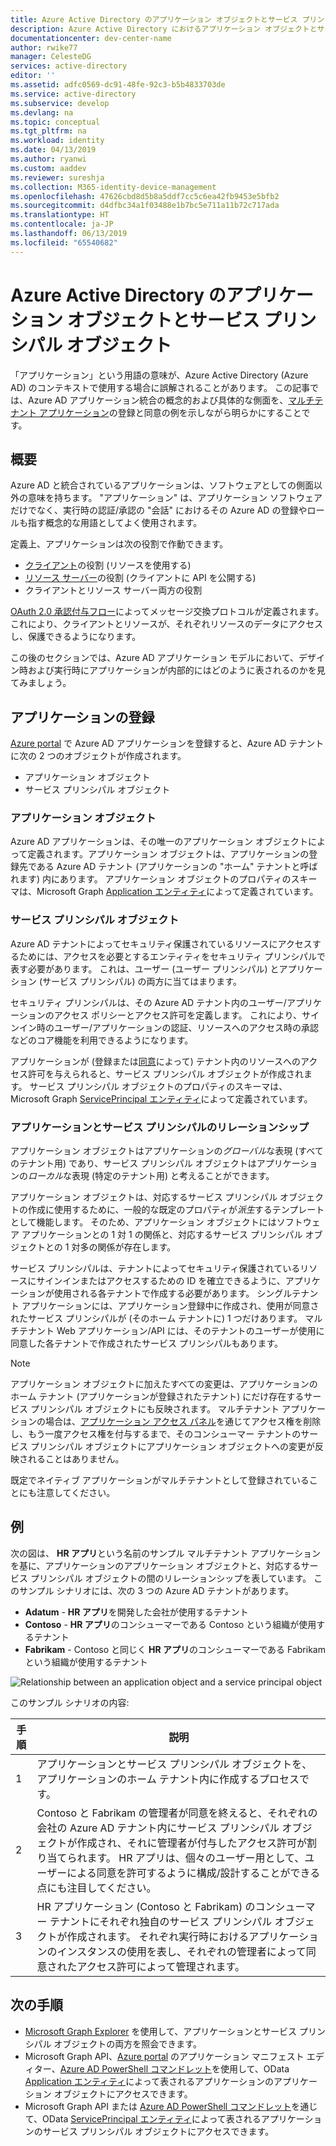 ```yaml
---
title: Azure Active Directory のアプリケーション オブジェクトとサービス プリンシパル オブジェクト
description: Azure Active Directory におけるアプリケーション オブジェクトとサービス プリンシパル オブジェクトのリレーションシップについて説明します。
documentationcenter: dev-center-name
author: rwike77
manager: CelesteDG
services: active-directory
editor: ''
ms.assetid: adfc0569-dc91-48fe-92c3-b5b4833703de
ms.service: active-directory
ms.subservice: develop
ms.devlang: na
ms.topic: conceptual
ms.tgt_pltfrm: na
ms.workload: identity
ms.date: 04/13/2019
ms.author: ryanwi
ms.custom: aaddev
ms.reviewer: sureshja
ms.collection: M365-identity-device-management
ms.openlocfilehash: 47626cbd8d5b8a5ddf7cc5c6ea42fb9453e5bfb2
ms.sourcegitcommit: d4dfbc34a1f03488e1b7bc5e711a11b72c717ada
ms.translationtype: HT
ms.contentlocale: ja-JP
ms.lasthandoff: 06/13/2019
ms.locfileid: "65540682"
---
```

# <a name="application-and-service-principal-objects-in-azure-active-directory"></a>Azure Active Directory のアプリケーション オブジェクトとサービス プリンシパル オブジェクト

「アプリケーション」という用語の意味が、Azure Active Directory (Azure AD) のコンテキストで使用する場合に誤解されることがあります。 この記事では、Azure AD アプリケーション統合の概念的および具体的な側面を、[マルチテナント アプリケーション](developer-glossary.md#multi-tenant-application)の登録と同意の例を示しながら明らかにすることです。

## <a name="overview"></a>概要

Azure AD と統合されているアプリケーションは、ソフトウェアとしての側面以外の意味を持ちます。 "アプリケーション" は、アプリケーション ソフトウェアだけでなく、実行時の認証/承認の "会話" におけるその Azure AD の登録やロールも指す概念的な用語としてよく使用されます。

定義上、アプリケーションは次の役割で作動できます。

- [クライアント](developer-glossary.md#client-application)の役割 (リソースを使用する)
- [リソース サーバー](developer-glossary.md#resource-server)の役割 (クライアントに API を公開する)
- クライアントとリソース サーバー両方の役割

[OAuth 2.0 承認付与フロー](developer-glossary.md#authorization-grant)によってメッセージ交換プロトコルが定義されます。これにより、クライアントとリソースが、それぞれリソースのデータにアクセスし、保護できるようになります。

この後のセクションでは、Azure AD アプリケーション モデルにおいて、デザイン時および実行時にアプリケーションが内部的にはどのように表されるのかを見てみましょう。

## <a name="application-registration"></a>アプリケーションの登録

[Azure portal][AZURE-Portal] で Azure AD アプリケーションを登録すると、Azure AD テナントに次の 2 つのオブジェクトが作成されます。

- アプリケーション オブジェクト
- サービス プリンシパル オブジェクト

### <a name="application-object"></a>アプリケーション オブジェクト

Azure AD アプリケーションは、その唯一のアプリケーション オブジェクトによって定義されます。アプリケーション オブジェクトは、アプリケーションの登録先である Azure AD テナント (アプリケーションの "ホーム" テナントと呼ばれます) 内にあります。 アプリケーション オブジェクトのプロパティのスキーマは、Microsoft Graph [Application エンティティ][MS-Graph-App-Entity]によって定義されています。

### <a name="service-principal-object"></a>サービス プリンシパル オブジェクト

Azure AD テナントによってセキュリティ保護されているリソースにアクセスするためには、アクセスを必要とするエンティティをセキュリティ プリンシパルで表す必要があります。 これは、ユーザー (ユーザー プリンシパル) とアプリケーション (サービス プリンシパル) の両方に当てはまります。

セキュリティ プリンシパルは、その Azure AD テナント内のユーザー/アプリケーションのアクセス ポリシーとアクセス許可を定義します。 これにより、サインイン時のユーザー/アプリケーションの認証、リソースへのアクセス時の承認などのコア機能を利用できるようになります。

アプリケーションが (登録または[同意](developer-glossary.md#consent)によって) テナント内のリソースへのアクセス許可を与えられると、サービス プリンシパル オブジェクトが作成されます。 サービス プリンシパル オブジェクトのプロパティのスキーマは、Microsoft Graph [ServicePrincipal エンティティ][MS-Graph-Sp-Entity]によって定義されています。

### <a name="application-and-service-principal-relationship"></a>アプリケーションとサービス プリンシパルのリレーションシップ

アプリケーション オブジェクトはアプリケーションの*グローバル*な表現 (すべてのテナント用) であり、サービス プリンシパル オブジェクトはアプリケーションの*ローカル*な表現 (特定のテナント用) と考えることができます。

アプリケーション オブジェクトは、対応するサービス プリンシパル オブジェクトの作成に使用するために、一般的な既定のプロパティが*派生*するテンプレートとして機能します。 そのため、アプリケーション オブジェクトにはソフトウェア アプリケーションとの 1 対 1 の関係と、対応するサービス プリンシパル オブジェクトとの 1 対多の関係が存在します。

サービス プリンシパルは、テナントによってセキュリティ保護されているリソースにサインインまたはアクセスするための ID を確立できるように、アプリケーションが使用される各テナントで作成する必要があります。 シングルテナント アプリケーションには、アプリケーション登録中に作成され、使用が同意されたサービス プリンシパルが (そのホーム テナントに) 1 つだけあります。 マルチテナント Web アプリケーション/API には、そのテナントのユーザーが使用に同意した各テナントで作成されたサービス プリンシパルもあります。

> [!NOTE]
> アプリケーション オブジェクトに加えたすべての変更は、アプリケーションのホーム テナント (アプリケーションが登録されたテナント) にだけ存在するサービス プリンシパル オブジェクトにも反映されます。 マルチテナント アプリケーションの場合は、[アプリケーション アクセス パネル](https://myapps.microsoft.com)を通じてアクセス権を削除し、もう一度アクセス権を付与するまで、そのコンシューマー テナントのサービス プリンシパル オブジェクトにアプリケーション オブジェクトへの変更が反映されることはありません。
>
> 既定でネイティブ アプリケーションがマルチテナントとして登録されていることにも注意してください。

## <a name="example"></a>例

次の図は、 **HR アプリ**という名前のサンプル マルチテナント アプリケーションを基に、アプリケーションのアプリケーション オブジェクトと、対応するサービス プリンシパル オブジェクトの間のリレーションシップを表しています。 このサンプル シナリオには、次の 3 つの Azure AD テナントがあります。

- **Adatum** - **HR アプリ**を開発した会社が使用するテナント
- **Contoso** - **HR アプリ**のコンシューマーである Contoso という組織が使用するテナント
- **Fabrikam** - Contoso と同じく **HR アプリ**のコンシューマーである Fabrikam という組織が使用するテナント

![Relationship between an application object and a service principal object](./media/app-objects-and-service-principals/application-objects-relationship.svg)

このサンプル シナリオの内容:

| 手順 | 説明 |
|------|-------------|
| 1    | アプリケーションとサービス プリンシパル オブジェクトを、アプリケーションのホーム テナント内に作成するプロセスです。 |
| 2    | Contoso と Fabrikam の管理者が同意を終えると、それぞれの会社の Azure AD テナント内にサービス プリンシパル オブジェクトが作成され、それに管理者が付与したアクセス許可が割り当てられます。 HR アプリは、個々のユーザー用として、ユーザーによる同意を許可するように構成/設計することができる点にも注目してください。 |
| 3    | HR アプリケーション (Contoso と Fabrikam) のコンシューマー テナントにそれぞれ独自のサービス プリンシパル オブジェクトが作成されます。 それぞれ実行時におけるアプリケーションのインスタンスの使用を表し、それぞれの管理者によって同意されたアクセス許可によって管理されます。 |

## <a name="next-steps"></a>次の手順

- [Microsoft Graph Explorer](https://developer.microsoft.com/graph/graph-explorer) を使用して、アプリケーションとサービス プリンシパル オブジェクトの両方を照会できます。
- Microsoft Graph API、[Azure portal][AZURE-Portal] のアプリケーション マニフェスト エディター、[Azure AD PowerShell コマンドレット](https://docs.microsoft.com/powershell/azure/overview?view=azureadps-2.0)を使用して、OData [Application エンティティ][MS-Graph-App-Entity]によって表されるアプリケーションのアプリケーション オブジェクトにアクセスできます。
- Microsoft Graph API または [Azure AD PowerShell コマンドレット](https://docs.microsoft.com/powershell/azure/overview?view=azureadps-2.0)を通じて、OData [ServicePrincipal エンティティ][MS-Graph-Sp-Entity]によって表されるアプリケーションのサービス プリンシパル オブジェクトにアクセスできます。

<!--Image references-->

<!--Reference style links -->
[MS-Graph-App-Entity]: https://docs.microsoft.com/graph/api/resources/application
[MS-Graph-Sp-Entity]: https://docs.microsoft.com/graph/api/resources/serviceprincipal
[AZURE-Portal]: https://portal.azure.com
